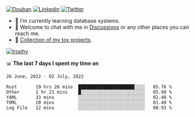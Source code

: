 
<p align="left">
<a href="https://www.douban.com/people/ixxchan"><img src="https://img.shields.io/badge/@ixxchan-007722?style=flat&logo=Douban&logoColor=white" alt="Douban" /></a> 
<a href="https://www.linkedin.com/in/xxchan/?locale=en_US"><img src="https://img.shields.io/badge/@xxchan-0073b1?style=flat&logo=LinkedIn&logoColor=white" alt="Linkedin" /></a> 
<a href="https://twitter.com/yayale_umi"><img src="https://img.shields.io/badge/@yayale__umi-1DA1F2?style=flat&logo=Twitter&logoColor=white" alt="Twitter"/></a>
</p>

- 🌱 I’m currently learning database systems.
- 💬 Welcome to chat with me in [Discussions](https://github.com/xxchan/xxchan/discussions) or any other places you can reach me.
- 🍚 [Collection of my toy projects](https://github.com/ixxchan).


[![trophy](https://github-profile-trophy.vercel.app/?username=xxchan&theme=flat&column=7&row=1)](https://github.com/xxchan)


📊 **The last 7 days I spent my time on** 

<!--START_SECTION:waka-->
```text
26 June, 2022 - 02 July, 2022

Rust       19 hrs 26 mins  █████████████████████░░░░   85.76 % 
Other      1 hr 21 mins    █░░░░░░░░░░░░░░░░░░░░░░░░   05.98 % 
YAML       33 mins         ░░░░░░░░░░░░░░░░░░░░░░░░░   02.48 % 
TOML       20 mins         ░░░░░░░░░░░░░░░░░░░░░░░░░   01.49 % 
Log File   12 mins         ░░░░░░░░░░░░░░░░░░░░░░░░░   00.93 %
```
<!--END_SECTION:waka-->

<!--
**xxchan/xxchan** is a ✨ _special_ ✨ repository because its `README.md` (this file) appears on your GitHub profile.

Here are some ideas to get you started:

- 🔭 I’m currently working on ...
- 🌱 I’m currently learning ...
- 👯 I’m looking to collaborate on ...
- 🤔 I’m looking for help with ...
- 💬 Ask me about ...
- 📫 How to reach me: ...
- 😄 Pronouns: ...
- ⚡ Fun fact: ...
-->
